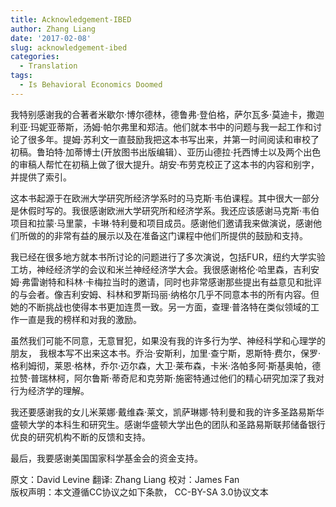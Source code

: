 ```yaml
---
title: Acknowledgement-IBED
author: Zhang Liang
date: '2017-02-08'
slug: acknowledgement-ibed
categories:
  - Translation
tags:
  - Is Behavioral Economics Doomed
---
```

我特别感谢我的合著者米歇尔·博尔德林，德鲁弗·登伯格，萨尔瓦多·莫迪卡，撒迦利亚·玛妮亚蒂斯，汤姆·帕尔弗里和郑洁。他们就本书中的问题与我一起工作和讨论了很多年。提姆·苏利文一直鼓励我把这本书写出来，并第一时间阅读和审校了初稿。鲁珀特·加蒂博士(开放图书出版编辑）、亚历山德拉·托西博士以及两个出色的审稿人帮忙在初稿上做了很大提升。胡安·布劳克校正了这本书的内容和别字，并提供了索引。

这本书起源于在欧洲大学研究所经济学系时的马克斯·韦伯课程。其中很大一部分是休假时写的。我很感谢欧洲大学研究所和经济学系。我还应该感谢马克斯·韦伯项目和拉蒙·马里蒙，卡琳·特利曼和项目成员。感谢他们邀请我来做演说，感谢他们所做的的非常有益的展示以及在准备这门课程中他们所提供的鼓励和支持。

我已经在很多地方就本书所讨论的问题进行了多次演说，包括FUR，纽约大学实验工坊，神经经济学的会议和米兰神经经济学大会。我很感谢格伦·哈里森，吉利安姆·弗雷谢特和科林·卡梅拉当时的邀请，同时也非常感谢那些提出有益意见和批评的与会者。像吉利安姆、科林和罗斯玛丽·纳格尔几乎不同意本书的所有内容。但她的不断挑战也使得本书更加连贯一致。另一方面，查理·普洛特在类似领域的工作一直是我的榜样和对我的激励。

虽然我们可能不同意，无意冒犯，如果没有我的许多行为学、神经科学和心理学的朋友， 我根本写不出来这本书。乔治·安斯利，加里·查宁斯，恩斯特·费尔，保罗·格利姆彻，莱恩·格林，乔尔·迈尔森，大卫·莱布森，卡米·洛帕多阿·斯基奥帕，德拉赞·普瑞林柯，阿尔鲁斯·蒂奇尼和克劳斯·施密特通过他们的精心研究加深了我对行为经济学的理解。

我还要感谢我的女儿米莱娜·戴维森·莱文，凯萨琳娜·特利曼和我的许多圣路易斯华盛顿大学的本科生和研究生。感谢华盛顿大学出色的团队和圣路易斯联邦储备银行优良的研究机构不断的反馈和支持。

最后，我要感谢美国国家科学基金会的资金支持。

原文：David Levine 翻译: Zhang Liang  校对：James Fan  
版权声明：本文遵循CC协议之如下条款， CC-BY-SA 3.0协议文本